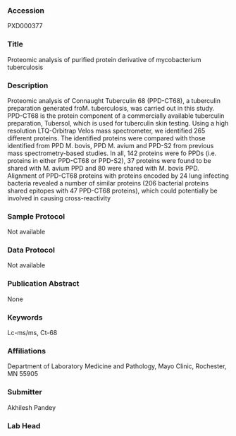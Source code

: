 ### Accession
PXD000377

### Title
Proteomic analysis of purified protein derivative of mycobacterium tuberculosis

### Description
Proteomic analysis of Connaught Tuberculin 68 (PPD-CT68), a tuberculin preparation generated froM. tuberculosis, was carried out in this study. PPD-CT68 is the protein component of a commercially available tuberculin  preparation, Tubersol, which is used for tuberculin skin testing. Using a high resolution LTQ-Orbitrap Velos mass  spectrometer, we identified 265 different proteins. The identified proteins were compared with those identified from  PPD M. bovis, PPD M. avium and PPD-S2 from previous mass spectrometry-based studies. In all, 142 proteins were  fo PPDs (i.e. proteins in either PPD-CT68 or PPD-S2), 37 proteins were found to be shared with M. avium PPD and 80 were  shared with M. bovis PPD. Alignment of PPD-CT68 proteins with proteins encoded by 24 lung infecting bacteria  revealed a number of similar proteins (206 bacterial proteins shared epitopes with 47 PPD-CT68 proteins), which could  potentially be involved in causing cross-reactivity

### Sample Protocol
Not available

### Data Protocol
Not available

### Publication Abstract
None

### Keywords
Lc-ms/ms, Ct-68

### Affiliations
Department of Laboratory Medicine and Pathology, Mayo Clinic, Rochester, MN 55905

### Submitter
Akhilesh Pandey

### Lab Head


